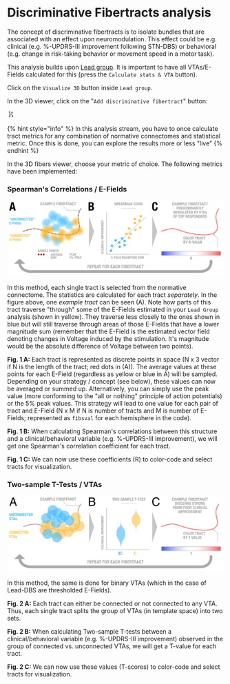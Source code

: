 # Discriminative Fibertracts analysis

The concept of discriminative fibertracts is to isolate bundles that are associated with an effect upon neuromodulation. This effect could be e.g. clinical (e.g. %-UPDRS-III improvement following STN-DBS) or behavioral (e.g. change in risk-taking behavior or movement speed in a motor task).

This analysis builds upon [Lead group](broken-reference). It is important to have all VTAs/E-Fields calculated for this (press the `Calculate stats & VTA` button).

Click on the `Visualize 3D` button inside `Lead group`.

In the 3D viewer, click on the "`Add discriminative fibertract`" button:&#x20;

![Click on this button to open up the Discriminative Fibertracts explorer](<../../../.gitbook/assets/image (11).png>)

{% hint style="info" %}
In this analysis stream, you have to once calculate tract metrics for any combination of normative connectomes and statistical metric. Once this is done, you can explore the results more or less "live"
{% endhint %}

In the 3D fibers viewer, choose your metric of choice. The following metrics have been implemented:

### Spearman's Correlations / E-Fields

![Fig. 1: Spearman's Correlations / E-Fields method](<../../../.gitbook/assets/image (12).png>)

In this method, each single tract is selected from the normative connectome. The statistics are calculated for each tract _separately_. In the figure above, one _example tract_ can be seen (A). Note how parts of this tract traverse "through" some of the E-Fields estimated in your `Lead Group` analysis (shown in yellow). They traverse less closely to the ones shown in blue but will still traverse through areas of those E-Fields that have a lower magnitude sum (remember that the E-Field is the estimated vector field denoting changes in Voltage induced by the stimulation. It's magnitude would be the absolute difference of Voltage between two points).

**Fig. 1 A:** Each tract is represented as discrete points in space (N x 3 vector if N is the length of the tract; red dots in (A)). The average values at these points for each E-Field (regardless as yellow or blue in A) will be sampled. Depending on your strategy / concept (see below), these values can now be averaged or summed up. Alternatively, you can simply use the peak value (more conforming to the "all or nothing" principle of action potentials) or the 5% peak values. This strategy will lead to one value for each pair of tract and E-Field (N x M if N is number of tracts and M is number of E-Fields; represented as `fibsval` for each hemisphere in the code).

**Fig. 1 B:** When calculating Spearman's correlations between this structure and a clinical/behavioral variable (e.g. %-UPDRS-III improvement), we will get one Spearman's correlation coefficient for each tract.

**Fig. 1 C:** We can now use these coefficients (R) to color-code and select tracts for visualization.

### Two-sample T-Tests / VTAs

![Fig. 2: T-Test / VTA method](<../../../.gitbook/assets/image (13).png>)

In this method, the same is done for binary VTAs (which in the case of Lead-DBS are thresholded E-Fields).

**Fig. 2 A:** Each tract can either be connected or not connected to any VTA. Thus, each single tract splits the group of VTAs (in template space) into two sets.

**Fig. 2 B:** When calculating Two-sample T-tests between a clinical/behavioral variable (e.g. %-UPDRS-III improvement) observed in the group of connected vs. unconnected VTAs, we will get a T-value for each tract.

**Fig. 2 C:** We can now use these values (T-scores) to color-code and select tracts for visualization.
